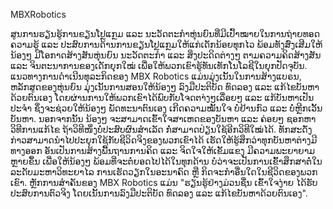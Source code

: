 
MBXRobotics

ສູນການຮຽນຮູ້ການຂຽນໂປຼແກຼມ ແລະ ນະວັດຕະກຳຫຸ່ນຍົນທີ່ມີເປົ້າໝາຍໃນການຖ່າຍທອດຄວາມຮູ້ ແລະ ປະສົບການດ້ານການຂຽນໂປຼແກຼມໃຫ້ແກ່ເດັກນ້ອຍທຸກໄວ ພ້ອມທັງສົ່ງເສີມໃຫ້ນ້ອງໆ ມີໂອກາດສ້າງສັນຫຸ່ນຍົນ ນະວັດຕະກຳ ແລະ ສິ່ງປະດິດຕ່າງໆ ຕາມຄວາມຄິດສ້າງສັນ ແລະ ຈິນຕະນາການຂອງເດັກຍຸກໃໝ່ ເພື່ອໃຫ້ພວກເຂົາຮູ້ທັນເທັກໂນໂລຊີໃນຍຸກປັດຈຸບັນ.
ແນວທາງການດຳເນີນທຸລະກິດຂອງ MBX Robotics ແມ່ນມຸ່ງເນັ້ນໃນການສ້າງແບຣນ, ຫລັກສູດຂອງຫຸ່ນຍົນ ມຸ່ງເນັ້ນການສອນໃຫ້ນ້ອງໆ ລົງມືປະຕິບັດ ທົດລອງ ແລະ ແກ້ໄຂບັນຫາດ້ວຍຕົນເອງ ໂດຍຜ່ານການໃຫ້ພວກເຂົາໄດ້ພົບກັບໂຈດຕາ່ງໆເລື່ອຍໆ ແລະ ແກ້ບັນຫາເປັນປະຈຳ ຊຶ່ງຈະຊ່ວຍໃຫ້ນ້ອງໆ ພັດທະນາຕົນເອງ ເກີດຄວາມໝັ້ນໃຈ ບໍ່ຢ້ານກົວ ແລະ ບໍ່ຫຼີກເວັ້ນບັນຫາ. ນອກຈາກນັ້ນ ນ້ອງໆ ຈະສາມາດເຂົ້າໃຈສາເຫດຂອງບັນຫາ ແລະ ຄ່ອຍໆ ຊອກຫາວິທີການແກ້ໄຂ ຖ້າວິທີໜຶ່ງບໍ່ປະສົບຜົນສຳເລັດ ກໍ່ສາມາດປ່ຽນໃຊ້ອີກວິທີໃໝ່ໄດ້. ທັກສະດັ່ງກ່າວສາມາດນຳໄປປະຍຸກໃຊ້ກັບຊີວິດຈິງຂອງພວກເຂົາໄດ້ ເຮັດໃຫ້ຮູ້ສຶກວ່າທຸກບັນຫາຕ່າງມີທາງອອກ ອັນເປັນການສ້າງພື້ນຖານການຄິດ ແລະ ຈິດໃຈໃຫ້ເຂັ້ມແຂງ ມີຄວາມພະຍາຍາມຫຼາຍຂຶ້ນ ເພື່ອໃຫ້ນ້ອງໆ ພ້ອມທີ່ຈະຕໍ່ຍອດໄປໄດ້ໃນທຸກດ້ານ ບໍ່ວ່າຈະເປັນການເຂົ້າສຶກສາຕໍ່ໃນລະດັບມະຫາວິທະຍາໄລ ການເຮັດວຽກໃນອະນາຄົດ ຫຼື ກິດຈະກຳອື່ນໃດໃນຊີວິດຂອງພວກເຂົາ.
ຫຼັກການສຳຄັນຂອງ MBX Robotics ແມ່ນ "ຮຽນຮູ້ຢ່າງມ່ວນຊື່ນ ເຂົ້າໃຈງ່າຍ ໄດ້ຮັບປະສົບການຕົວຈິງ ໂດຍເນັ້ນການລົງມືປະຕິບັດ ທົດລອງ ແລະ ແກ້ໄຂບັນຫາດ້ວຍຕົນເອງ".
